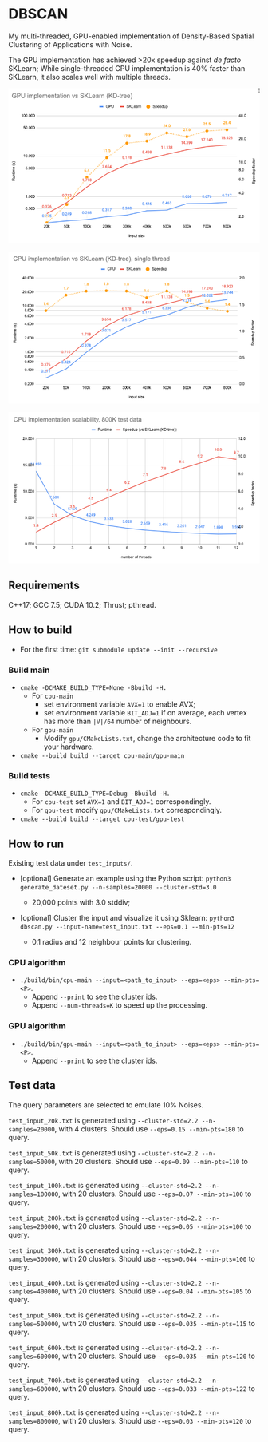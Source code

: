 # DBSCAN
My multi-threaded, GPU-enabled implementation of Density-Based Spatial 
Clustering of Applications with Noise.

The GPU implementation has achieved >20x speedup against *de facto* SKLearn; 
While single-threaded CPU implementation is 40% faster than SKLearn, it also 
scales well with multiple threads.

![image info](GPUvsSKL.png)

![image info](CPUvsSKL.png)

![image info](CPU_scalability.png)

## Requirements
C++17; GCC 7.5; CUDA 10.2; Thrust; pthread.

## How to build
- For the first time: `git submodule update --init --recursive`
### Build main
- `cmake -DCMAKE_BUILD_TYPE=None -Bbuild -H.`
  - For `cpu-main`
    - set environment variable `AVX=1` to enable AVX;
    - set environment variable `BIT_ADJ=1` if on average, each vertex has more 
      than `|V|/64` number of neighbours.
  - For `gpu-main`
    - Modify `gpu/CMakeLists.txt`, change the architecture code to fit your 
      hardware.
- `cmake --build build --target cpu-main/gpu-main`
### Build tests
- `cmake -DCMAKE_BUILD_TYPE=Debug -Bbuild -H.`
  - For `cpu-test` set `AVX=1` and `BIT_ADJ=1` correspondingly.
  - For `gpu-test` modify `gpu/CMakeLists.txt` correspondingly.
- `cmake --build build --target cpu-test/gpu-test`

## How to run
Existing test data under `test_inputs/`.

- [optional] Generate an example using the Python script:
`python3 generate_dateset.py --n-samples=20000 --cluster-std=3.0`
  - 20,000 points with 3.0 stddiv;

- [optional] Cluster the input and visualize it using Sklearn:
`python3 dbscan.py --input-name=test_input.txt --eps=0.1 --min-pts=12`
  - 0.1 radius and 12 neighbour points for clustering.

### CPU algorithm
- `./build/bin/cpu-main --input=<path_to_input> --eps=<eps> --min-pts=<P>`.
  - Append `--print` to see the cluster ids.
  - Append `--num-threads=K` to speed up the processing.

### GPU algorithm
- `./build/bin/gpu-main --input=<path_to_input> --eps=<eps> --min-pts=<P>`.
  - Append `--print` to see the cluster ids.

## Test data
The query parameters are selected to emulate 10% Noises.

`test_input_20k.txt` is generated using `--cluster-std=2.2 --n-samples=20000`,
with 4 clusters. Should use `--eps=0.15 --min-pts=180` to query.

`test_input_50k.txt` is generated using `--cluster-std=2.2 --n-samples=50000`,
with 20 clusters. Should use `--eps=0.09 --min-pts=110` to query.

`test_input_100k.txt` is generated using `--cluster-std=2.2 --n-samples=100000`,
with 20 clusters. Should use `--eps=0.07 --min-pts=100` to query.

`test_input_200k.txt` is generated using `--cluster-std=2.2 --n-samples=200000`,
with 20 clusters. Should use `--eps=0.05 --min-pts=100` to query.

`test_input_300k.txt` is generated using `--cluster-std=2.2 --n-samples=300000`,
with 20 clusters. Should use `--eps=0.044 --min-pts=100` to query.

`test_input_400k.txt` is generated using `--cluster-std=2.2 --n-samples=400000`,
with 20 clusters. Should use `--eps=0.04 --min-pts=105` to query.

`test_input_500k.txt` is generated using `--cluster-std=2.2 --n-samples=500000`,
with 20 clusters. Should use `--eps=0.035 --min-pts=115` to query.

`test_input_600k.txt` is generated using `--cluster-std=2.2 --n-samples=600000`,
with 20 clusters. Should use `--eps=0.035 --min-pts=120` to query.

`test_input_700k.txt` is generated using `--cluster-std=2.2 --n-samples=600000`,
with 20 clusters. Should use `--eps=0.033 --min-pts=122` to query.

`test_input_800k.txt` is generated using `--cluster-std=2.2 --n-samples=800000`,
with 20 clusters. Should use `--eps=0.03 --min-pts=120` to query.
